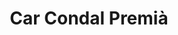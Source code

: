 ---
title: "Car Condal Premià"
url: /premia-de-dalt/car-condal-premia/
shop: reparación de automóviles
---